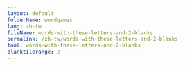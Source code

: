 ```yaml
---
layout: default
folderName: wordgames
lang: zh-tw
fileName: words-with-these-letters-and-2-blanks
permalink: /zh-tw/words-with-these-letters-and-2-blanks
tool: words-with-these-letters-and-2-blanks
blanktilerange: 2
---
```

